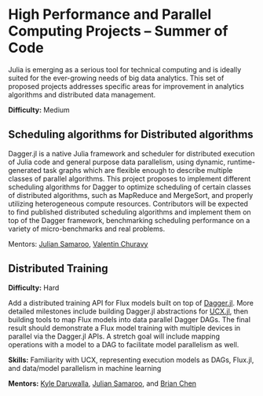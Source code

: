 
# High Performance and Parallel Computing Projects – Summer of Code

Julia is emerging as a serious tool for technical computing and is ideally suited for the ever-growing needs of big data analytics. This set of proposed projects addresses specific areas for improvement in analytics algorithms and distributed data management.


**Difficulty:** Medium

## Scheduling algorithms for Distributed algorithms

Dagger.jl is a native Julia framework and scheduler for distributed execution of Julia code and general purpose data parallelism, using dynamic, runtime-generated task graphs which are flexible enough to describe multiple classes of parallel algorithms. This project proposes to implement different scheduling algorithms for Dagger to optimize scheduling of certain classes of distributed algorithms, such as MapReduce and MergeSort, and properly utilizing heterogeneous compute resources. Contributors will be expected to find published distributed scheduling algorithms and implement them on top of the Dagger framework, benchmarking scheduling performance on a variety of micro-benchmarks and real problems.

Mentors: [Julian Samaroo](https://github.com/jpsamaroo), [Valentin Churavy](https://github.com/vchuravy)

## Distributed Training

**Difficulty:** Hard

Add a distributed training API for Flux models built on top of [Dagger.jl](https://github.com/JuliaParallel/Dagger.jl). More detailed milestones include building Dagger.jl abstractions for [UCX.jl](https://github.com/JuliaParallel/UCX.jl), then building tools to map Flux models into data parallel Dagger DAGs. The final result should demonstrate a Flux model training with multiple devices in parallel via the Dagger.jl APIs. A stretch goal will include mapping operations with a model to a DAG to facilitate model parallelism as well.

**Skills:** Familiarity with UCX, representing execution models as DAGs, Flux.jl, and data/model parallelism in machine learning

**Mentors:** [Kyle Daruwalla](https://github.com/darsnack), [Julian Samaroo](https://github.com/jpsamaroo), and [Brian Chen](https://github.com/ToucheSir)
